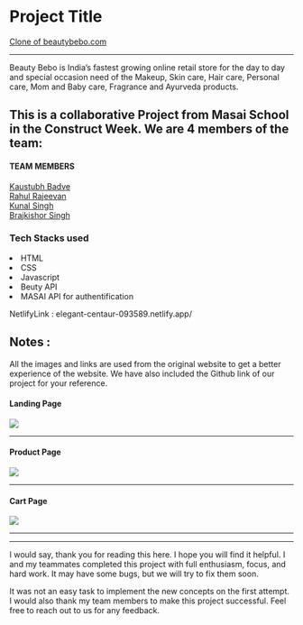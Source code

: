 <h1>Project Title</h1> 
<a href="https://elegant-centaur-093589.netlify.app/">Clone of beautybebo.com</a>
<hr>
<p>Beauty Bebo is India’s fastest growing online retail store for the day to day and special occasion need of the Makeup, Skin care, Hair care, Personal care, Mom and Baby care, Fragrance and Ayurveda products.</p>
<h2>This is a collaborative Project from Masai School in the Construct Week. We are 4 members of the team:</h2>
<h4>TEAM MEMBERS</h4>

<a href="https://github.com/KaustubhBadve">Kaustubh Badve</a>
<br>
<a href="https://github.com/Rahul-Rajeevan">Rahul Rajeevan</a>
<br>
<a href="https://github.com/kunalpratapsinghh">Kunal Singh</a>
<br>
<a href="https://github.com/BKS2315">Brajkishor Singh</a>
<br>

<h3>Tech Stacks used </h3>

<li>HTML</li>

<li>CSS</li>

<li>Javascript</li>

<li>Beuty API</li>


<li>MASAI API for authentification</li>

NetlifyLink : elegant-centaur-093589.netlify.app/

## Notes :
All the images and links are used from the original website to get a better experience of the website. We have also included the Github link of our project for your reference.



<h4>Landing Page</h4>

<img src="https://user-images.githubusercontent.com/98819392/185300959-35cb2844-c9b2-4e00-88dc-f47ce80f4b76.png"/> 
<hr>
<h4>Product Page</h4>
<img src="https://user-images.githubusercontent.com/101566134/185566784-9c6e9755-b8c4-4070-8827-447854699ef0.png"/><hr>
<h4>Cart Page</h4>
<img src="https://user-images.githubusercontent.com/101566134/185566905-0b96320c-e64d-4e2c-94b7-c473ed791777.png"/><hr>

<hr>
I would say, thank you for reading this here. I hope you will find it helpful. I and my teammates completed this project with full enthusiasm, focus, and hard work. It may have some bugs, but we will try to fix them soon.

It was not an easy task to implement the new concepts on the first attempt. I would also thank my team members to make this project successful. Feel free to reach out to us for any feedback.

